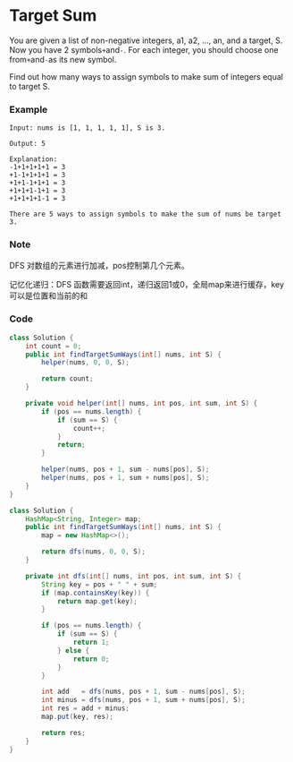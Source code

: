 # Target Sum

You are given a list of non-negative integers, a1, a2, ..., an, and a target, S. Now you have 2 symbols`+`and`-`. For each integer, you should choose one from`+`and`-`as its new symbol.

Find out how many ways to assign symbols to make sum of integers equal to target S.

### Example

```
Input: nums is [1, 1, 1, 1, 1], S is 3. 

Output: 5

Explanation:
-1+1+1+1+1 = 3
+1-1+1+1+1 = 3
+1+1-1+1+1 = 3
+1+1+1-1+1 = 3
+1+1+1+1-1 = 3

There are 5 ways to assign symbols to make the sum of nums be target 3.
```

### Note

DFS 对数组的元素进行加减，pos控制第几个元素。

记忆化递归：DFS 函数需要返回int，递归返回1或0，全局map来进行缓存，key可以是位置和当前的和

### Code

```java
class Solution {
    int count = 0;
    public int findTargetSumWays(int[] nums, int S) {
        helper(nums, 0, 0, S);

        return count;
    }

    private void helper(int[] nums, int pos, int sum, int S) {
        if (pos == nums.length) {
            if (sum == S) {
                count++;
            }    
            return;
        }

        helper(nums, pos + 1, sum - nums[pos], S);
        helper(nums, pos + 1, sum + nums[pos], S);
    }
}
```

```java
class Solution {
    HashMap<String, Integer> map;
    public int findTargetSumWays(int[] nums, int S) {
        map = new HashMap<>();

        return dfs(nums, 0, 0, S);
    }

    private int dfs(int[] nums, int pos, int sum, int S) {
        String key = pos + " " + sum;
        if (map.containsKey(key)) {
            return map.get(key);
        }

        if (pos == nums.length) {
            if (sum == S) {
                return 1;
            } else {
                return 0;
            }
        }

        int add   = dfs(nums, pos + 1, sum - nums[pos], S);
        int minus = dfs(nums, pos + 1, sum + nums[pos], S);
        int res = add + minus;
        map.put(key, res);

        return res;
    }
}
```



